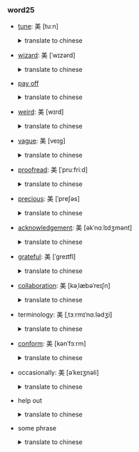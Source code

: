 ### word25
* [tune](https://youdao.com/w/tune/#keyfrom=dict2.top): 美 [tuːn]
  <details>
    <summary>translate to chinese</summary>

    n. 曲调；和谐；心情  
    vt. 调整  
    just one more step: 只要一个步骤
    ![](https://raw.githubusercontent.com/wangkaiwd/drawing-bed/master/20200502143707.png)
    ![](https://raw.githubusercontent.com/wangkaiwd/drawing-bed/master/20200514172713.png)
  </details>
* [wizard](https://youdao.com/w/wizard/#keyfrom=dict2.top): 美 [ˈwɪzərd]
  <details>
    <summary>translate to chinese</summary>

    n. 男巫；巫术；**向导程序**  
    adj. 男巫的；巫术的
    ![](https://raw.githubusercontent.com/wangkaiwd/drawing-bed/master/20200502143747.png)
  </details>
* [pay off](https://youdao.com/w/pay%20off/#keyfrom=dict2.top) 
  <details>
    <summary>translate to chinese</summary>

    取得成功；得到好结果
    curiosity: n. 好奇心    
    sleepless night: 不眠的夜晚   
    once again: 再一次   
    ![](https://raw.githubusercontent.com/wangkaiwd/drawing-bed/master/20200503193005.png)
  </details>
* [weird](https://youdao.com/w/weird/#keyfrom=dict2.top): 美 [wɪrd]
  <details>
    <summary>translate to chinese</summary>

    adj. **怪异的**；不可思议的；超自然的
  </details>
* [vague](https://youdao.com/w/vague/#keyfrom=dict2.top): 美 [veɪɡ]
  <details>
    <summary>translate to chinese</summary>

    adj. **模糊的**；含糊的；不明确的；暧昧的  
    piece: n. 块；件；篇；硬币
    ![](https://raw.githubusercontent.com/wangkaiwd/drawing-bed/master/20200503202258.png)
  </details>
* [proofread](https://youdao.com/w/proofread/#keyfrom=dict2.top): 美 [ˈpruːfriːd]
  <details>
    <summary>translate to chinese</summary>

    v. 校对，校阅
    ![](https://raw.githubusercontent.com/wangkaiwd/drawing-bed/master/20200503210644.png)
  </details>
* [precious](https://youdao.com/w/precious/#keyfrom=dict2.top): 美 [ˈpreʃəs]
  <details>
    <summary>translate to chinese</summary>

    adj. **宝贵的**；珍贵的；矫揉造作的
    ![](https://raw.githubusercontent.com/wangkaiwd/drawing-bed/master/20200504153413.png)
  </details>
* [acknowledgement](http://www.youdao.com/w/eng/acknowledgement/?spc=acknowledgement#keyfrom=dict.typo): 美 [əkˈnɑːlɪdʒmənt]
  <details>
    <summary>translate to chinese</summary>

    n. 承认；确认；**致谢**；
  </details>
* [grateful](http://www.youdao.com/w/grateful/#keyfrom=dict2.top): 美 [ˈɡreɪtfl]
  <details>
    <summary>translate to chinese</summary>

    adj. 感谢的；令人愉快的
  </details>
* [collaboration](http://www.youdao.com/w/collaboration/#keyfrom=dict2.top): 美 [kəˌlæbəˈreɪʃn]
  <details>
    <summary>translate to chinese</summary>

    n. **合作**；勾结；通敌  
    ![](https://raw.githubusercontent.com/wangkaiwd/drawing-bed/master/20200506234450.png)
  </details>
* terminology: 美 [ˌtɜːrmɪˈnɑːlədʒi]
  <details>
    <summary>translate to chinese</summary>

    n. 术语  
    ![](https://raw.githubusercontent.com/wangkaiwd/drawing-bed/master/20200511002245.png)
  </details>
* [conform](http://www.youdao.com/w/eng/conform/#keyfrom=dict.basic.relword): 美 [kənˈfɔːrm]
  <details>
    <summary>translate to chinese</summary>

    vi. 符合；遵照
    adj. 一致的；顺从的
  </details>
* occasionally: 美 [əˈkeɪʒnəli]
  <details>
    <summary>translate to chinese</summary>

    adv. 偶尔；间或
    ![](https://raw.githubusercontent.com/wangkaiwd/drawing-bed/master/20200510215607.png)
  </details>  

* help out
  <details>
    <summary>translate to chinese</summary>

    帮助...摆脱困难  
    referred to as: 被称为...
    ![](https://raw.githubusercontent.com/wangkaiwd/drawing-bed/master/20200503201255.png)
  </details>  
* some phrase
  <details>
    <summary>translate to chinese</summary>

    ![](https://raw.githubusercontent.com/wangkaiwd/drawing-bed/master/20200503232100.png)
    ![](https://raw.githubusercontent.com/wangkaiwd/drawing-bed/master/20200504141506.png)
    ![](https://raw.githubusercontent.com/wangkaiwd/drawing-bed/master/20200506234409.png)
  </details>  






